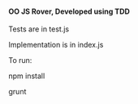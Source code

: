 #### OO JS Rover, Developed using TDD

Tests are in test.js

Implementation is in index.js

To run:

npm install

grunt
